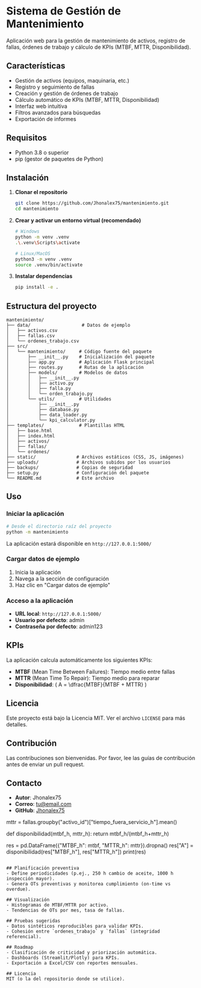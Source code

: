 # Sistema de Gestión de Mantenimiento

Aplicación web para la gestión de mantenimiento de activos, registro de fallas, órdenes de trabajo y cálculo de KPIs (MTBF, MTTR, Disponibilidad).

## Características

- Gestión de activos (equipos, maquinaria, etc.)
- Registro y seguimiento de fallas
- Creación y gestión de órdenes de trabajo
- Cálculo automático de KPIs (MTBF, MTTR, Disponibilidad)
- Interfaz web intuitiva
- Filtros avanzados para búsquedas
- Exportación de informes

## Requisitos

- Python 3.8 o superior
- pip (gestor de paquetes de Python)

## Instalación

1. **Clonar el repositorio**
   ```bash
   git clone https://github.com/Jhonalex75/mantenimiento.git
   cd mantenimiento
   ```

2. **Crear y activar un entorno virtual (recomendado)**
   ```bash
   # Windows
   python -m venv .venv
   .\.venv\Scripts\activate
   
   # Linux/MacOS
   python3 -m venv .venv
   source .venv/bin/activate
   ```

3. **Instalar dependencias**
   ```bash
   pip install -e .
   ```

## Estructura del proyecto

```
mantenimiento/
├── data/                   # Datos de ejemplo
│   ├── activos.csv
│   ├── fallas.csv
│   └── ordenes_trabajo.csv
├── src/
│   └── mantenimiento/     # Código fuente del paquete
│       ├── __init__.py    # Inicialización del paquete
│       ├── app.py         # Aplicación Flask principal
│       ├── routes.py      # Rutas de la aplicación
│       ├── models/        # Modelos de datos
│       │   ├── __init__.py
│       │   ├── activo.py
│       │   ├── falla.py
│       │   └── orden_trabajo.py
│       └── utils/         # Utilidades
│           ├── __init__.py
│           ├── database.py
│           ├── data_loader.py
│           └── kpi_calculator.py
├── templates/             # Plantillas HTML
│   ├── base.html
│   ├── index.html
│   ├── activos/
│   ├── fallas/
│   └── ordenes/
├── static/               # Archivos estáticos (CSS, JS, imágenes)
├── uploads/              # Archivos subidos por los usuarios
├── backups/              # Copias de seguridad
├── setup.py              # Configuración del paquete
└── README.md             # Este archivo
```

## Uso

### Iniciar la aplicación

```bash
# Desde el directorio raíz del proyecto
python -m mantenimiento
```

La aplicación estará disponible en `http://127.0.0.1:5000/`

### Cargar datos de ejemplo

1. Inicia la aplicación
2. Navega a la sección de configuración
3. Haz clic en "Cargar datos de ejemplo"

### Acceso a la aplicación

- **URL local**: `http://127.0.0.1:5000/`
- **Usuario por defecto**: admin
- **Contraseña por defecto**: admin123

## KPIs

La aplicación calcula automáticamente los siguientes KPIs:

- **MTBF** (Mean Time Between Failures): Tiempo medio entre fallas
- **MTTR** (Mean Time To Repair): Tiempo medio para reparar
- **Disponibilidad**: \( A = \dfrac{MTBF}{MTBF + MTTR} \)

## Licencia

Este proyecto está bajo la Licencia MIT. Ver el archivo `LICENSE` para más detalles.

## Contribución

Las contribuciones son bienvenidas. Por favor, lee las guías de contribución antes de enviar un pull request.

## Contacto

- **Autor**: Jhonalex75
- **Correo**: tu@email.com
- **GitHub**: [Jhonalex75](https://github.com/Jhonalex75)

mttr = fallas.groupby("activo_id")["tiempo_fuera_servicio_h"].mean()

def disponibilidad(mtbf_h, mttr_h):
    return mtbf_h/(mtbf_h+mttr_h)

res = pd.DataFrame({"MTBF_h": mtbf, "MTTR_h": mttr}).dropna()
res["A"] = disponibilidad(res["MTBF_h"], res["MTTR_h"])
print(res)
```

## Planificación preventiva
- Define periodicidades (p.ej., 250 h cambio de aceite, 1000 h inspección mayor).
- Genera OTs preventivas y monitorea cumplimiento (on-time vs overdue).

## Visualización
- Histogramas de MTBF/MTTR por activo.
- Tendencias de OTs por mes, tasa de fallas.

## Pruebas sugeridas
- Datos sintéticos reproducibles para validar KPIs.
- Cohesión entre `ordenes_trabajo` y `fallas` (integridad referencial).

## Roadmap
- Clasificación de criticidad y priorización automática.
- Dashboards (Streamlit/Plotly) para KPIs.
- Exportación a Excel/CSV con reportes mensuales.

## Licencia
MIT (o la del repositorio donde se utilice).
